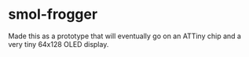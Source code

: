 # smol-frogger

Made this as a prototype that will eventually go on an ATTiny chip and a very tiny 64x128 OLED display.